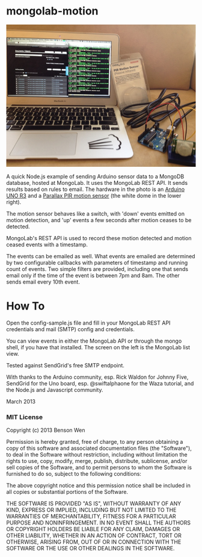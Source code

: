 # mongolab-motion

![Picture of the rig](mongolab-motion.jpg "The setup")

A quick Node.js example of sending Arduino sensor data to a MongoDB
database, hosted at MongoLab.  It uses the MongoLab REST API.  It
sends results based on rules to email.  The hardware in the photo is
an [Arduino UNO
R3](http://arduino.cc/en/uploads/Main/ArduinoUno_R3_Front.jpg) and a
[Parallax PIR motion
sensor](http://www.parallax.com/tabid/768/productid/83/default.aspx)
(the white dome in the lower right).

The motion sensor behaves like a switch, with 'down' events emitted on
motion detection, and 'up' events a few seconds after motion ceases
to be detected. 

MongoLab's REST API is used to record these motion detected and motion
ceased events with a timestamp.

The events can be emailed as well.  What events are emailed are
determined by two configurable callbacks with parameters of timestamp
and running count of events.  Two simple filters are provided,
including one that sends email only if the time of the event is
between 7pm and 8am.  The other sends email every 10th event.

# How To

Open the config-sample.js file and fill in your MongoLab REST API
credentials and mail (SMTP) config and credentials.  

You can view events in either the MongoLab API or through the mongo
shell, if you have that installed.  The screen on the left is the
MongoLab list view.

Tested against SendGrid's free SMTP endpoint.

With thanks to the Arduino community, esp. Rick Waldon for Johnny
Five, SendGrid for the Uno board, esp. @swiftalphaone for the Waza
tutorial, and the Node.js and Javascript community.

March 2013

### MIT License

Copyright (c) 2013 Benson Wen

Permission is hereby granted, free of charge, to any person obtaining
a copy of this software and associated documentation files (the
"Software"), to deal in the Software without restriction, including
without limitation the rights to use, copy, modify, merge, publish,
distribute, sublicense, and/or sell copies of the Software, and to
permit persons to whom the Software is furnished to do so, subject to
the following conditions: 

The above copyright notice and this permission notice shall be
included in all copies or substantial portions of the Software.

THE SOFTWARE IS PROVIDED "AS IS", WITHOUT WARRANTY OF ANY KIND,
EXPRESS OR IMPLIED, INCLUDING BUT NOT LIMITED TO THE WARRANTIES OF
MERCHANTABILITY, FITNESS FOR A PARTICULAR PURPOSE AND
NONINFRINGEMENT. IN NO EVENT SHALL THE AUTHORS OR COPYRIGHT HOLDERS BE
LIABLE FOR ANY CLAIM, DAMAGES OR OTHER LIABILITY, WHETHER IN AN ACTION
OF CONTRACT, TORT OR OTHERWISE, ARISING FROM, OUT OF OR IN CONNECTION
WITH THE SOFTWARE OR THE USE OR OTHER DEALINGS IN THE SOFTWARE.
